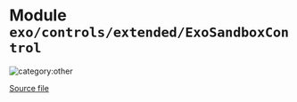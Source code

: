 # Module `exo/controls/extended/ExoSandboxControl`

![category:other](https://img.shields.io/badge/category-other-blue.svg?style=flat-square)



[Source file](..\..\src\exo\controls\extended\ExoSandboxControl.js)
